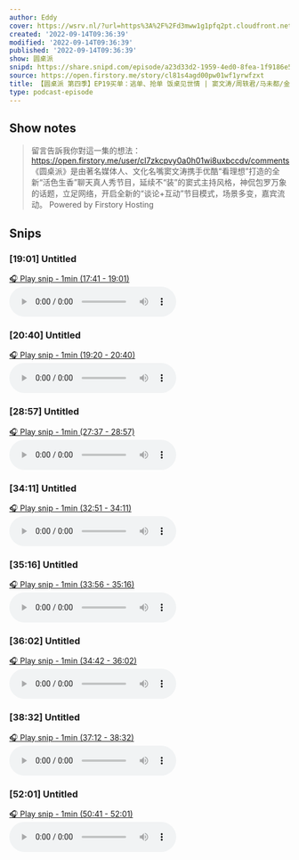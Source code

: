 ```yaml
---
author: Eddy
cover: https://wsrv.nl/?url=https%3A%2F%2Fd3mww1g1pfq2pt.cloudfront.net%2FAvatar%2Fcl7zkcpvy0a0h01wi8uxbccdv%2F1666234585141.jpg&w=200&h=200
created: '2022-09-14T09:36:39'
modified: '2022-09-14T09:36:39'
published: '2022-09-14T09:36:39'
show: 圆桌派
snipd: https://share.snipd.com/episode/a23d33d2-1959-4ed0-8fea-1f9186e55b0e
source: https://open.firstory.me/story/cl81s4agd00pw01wf1yrwfzxt
title: 【圆桌派 第四季】EP19买单：逃单、抢单 饭桌见世情 | 窦文涛/周轶君/马未都/金宇澄 | 优酷纪实 YOUKU DOCUMENTARY
type: podcast-episode
---
```



## Show notes
> 留言告訴我你對這一集的想法：  https://open.firstory.me/user/cl7zkcpvy0a0h01wi8uxbccdv/comments   《圆桌派》是由著名媒体人、文化名嘴窦文涛携手优酷“看理想”打造的全新“活色生香”聊天真人秀节目，延续不“装”的窦式主持风格，神侃包罗万象的话题，立足网络，开启全新的“谈论+互动”节目模式，场景多变，嘉宾流动。
> Powered by  Firstory Hosting

## Snips
### [19:01] Untitled
[🎧 Play snip - 1min️ (17:41 - 19:01)](https://share.snipd.com/snip/037d8b1c-a467-4c9d-afbe-c33c518ced70)
<audio controls> <source src="https://backend.endpoints.firstory-709db.cloud.goog/play.mp3?url=https%3A%2F%2Fd3mww1g1pfq2pt.cloudfront.net%2FRecord%2Fcl7zkcpvy0a0h01wi8uxbccdv%2Fcl81s4agd00px01wfhmje11w0.mp3%3Fv%3D1663169905521#t=17:41,19:01"> </audio>
### [20:40] Untitled
[🎧 Play snip - 1min️ (19:20 - 20:40)](https://share.snipd.com/snip/6dcb3d4f-d9ad-4a15-91c6-e9791ecd9582)
<audio controls> <source src="https://backend.endpoints.firstory-709db.cloud.goog/play.mp3?url=https%3A%2F%2Fd3mww1g1pfq2pt.cloudfront.net%2FRecord%2Fcl7zkcpvy0a0h01wi8uxbccdv%2Fcl81s4agd00px01wfhmje11w0.mp3%3Fv%3D1663169905521#t=19:20,20:40"> </audio>
### [28:57] Untitled
[🎧 Play snip - 1min️ (27:37 - 28:57)](https://share.snipd.com/snip/2bf5f67c-cf25-4561-a3c7-b05928c849fd)
<audio controls> <source src="https://backend.endpoints.firstory-709db.cloud.goog/play.mp3?url=https%3A%2F%2Fd3mww1g1pfq2pt.cloudfront.net%2FRecord%2Fcl7zkcpvy0a0h01wi8uxbccdv%2Fcl81s4agd00px01wfhmje11w0.mp3%3Fv%3D1663169905521#t=27:37,28:57"> </audio>
### [34:11] Untitled
[🎧 Play snip - 1min️ (32:51 - 34:11)](https://share.snipd.com/snip/1c15a9e9-aca3-4fe7-83f0-e531550d201a)
<audio controls> <source src="https://backend.endpoints.firstory-709db.cloud.goog/play.mp3?url=https%3A%2F%2Fd3mww1g1pfq2pt.cloudfront.net%2FRecord%2Fcl7zkcpvy0a0h01wi8uxbccdv%2Fcl81s4agd00px01wfhmje11w0.mp3%3Fv%3D1663169905521#t=32:51,34:11"> </audio>
### [35:16] Untitled
[🎧 Play snip - 1min️ (33:56 - 35:16)](https://share.snipd.com/snip/90aa0f5f-5513-4460-960d-895b96bf3bba)
<audio controls> <source src="https://backend.endpoints.firstory-709db.cloud.goog/play.mp3?url=https%3A%2F%2Fd3mww1g1pfq2pt.cloudfront.net%2FRecord%2Fcl7zkcpvy0a0h01wi8uxbccdv%2Fcl81s4agd00px01wfhmje11w0.mp3%3Fv%3D1663169905521#t=33:56,35:16"> </audio>
### [36:02] Untitled
[🎧 Play snip - 1min️ (34:42 - 36:02)](https://share.snipd.com/snip/1a809f66-980d-4157-a6ee-36bd8501be71)
<audio controls> <source src="https://backend.endpoints.firstory-709db.cloud.goog/play.mp3?url=https%3A%2F%2Fd3mww1g1pfq2pt.cloudfront.net%2FRecord%2Fcl7zkcpvy0a0h01wi8uxbccdv%2Fcl81s4agd00px01wfhmje11w0.mp3%3Fv%3D1663169905521#t=34:42,36:02"> </audio>
### [38:32] Untitled
[🎧 Play snip - 1min️ (37:12 - 38:32)](https://share.snipd.com/snip/87139cb1-d33c-4f38-b4c6-b4d643e833eb)
<audio controls> <source src="https://backend.endpoints.firstory-709db.cloud.goog/play.mp3?url=https%3A%2F%2Fd3mww1g1pfq2pt.cloudfront.net%2FRecord%2Fcl7zkcpvy0a0h01wi8uxbccdv%2Fcl81s4agd00px01wfhmje11w0.mp3%3Fv%3D1663169905521#t=37:12,38:32"> </audio>
### [52:01] Untitled
[🎧 Play snip - 1min️ (50:41 - 52:01)](https://share.snipd.com/snip/8805b4e4-9ae0-4b84-985d-85e58cc26ff8)
<audio controls> <source src="https://backend.endpoints.firstory-709db.cloud.goog/play.mp3?url=https%3A%2F%2Fd3mww1g1pfq2pt.cloudfront.net%2FRecord%2Fcl7zkcpvy0a0h01wi8uxbccdv%2Fcl81s4agd00px01wfhmje11w0.mp3%3Fv%3D1663169905521#t=50:41,52:01"> </audio>
